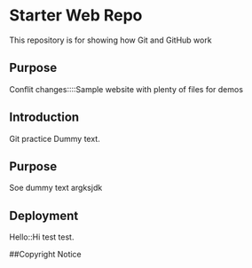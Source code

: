# Starter Web Repo

This repository is for showing how Git and GitHub work

## Purpose

Conflit changes::::Sample website with plenty of files for demos

## Introduction
Git practice Dummy text.

## Purpose
Soe dummy text argksjdk

## Deployment
Hello::Hi test test.

##Copyright Notice
